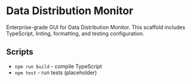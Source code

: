 # Data Distribution Monitor

Enterprise-grade GUI for Data Distribution Monitor. This scaffold includes TypeScript, linting, formatting, and testing configuration.

## Scripts
- `npm run build` - compile TypeScript
- `npm test` - run tests (placeholder)
